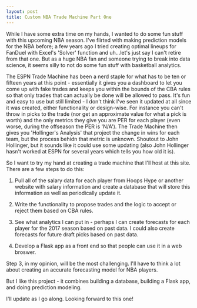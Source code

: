 ```yaml
---  
layout: post  
title: Custom NBA Trade Machine Part One 
---
```


While I have some extra time on my hands, I wanted to do some fun stuff with this upcoming NBA season. I've flirted with making prediction models for the NBA before; a few years ago I tried creating optimal lineups for FanDuel with Excel's 'Solver' function and uh...let's just say I can't retire from that one. But as a huge NBA fan and someone trying to break into data science, it seems silly to not do some fun stuff with basketball analytics.

The ESPN Trade Machine has been a nerd staple for what has to be ten or fifteen years at this point - essentially it gives you a dashboard to let you come up with fake trades and keeps you within the bounds of the CBA rules so that only trades that can actually be done will be allowed to pass. It's fun and easy to use but still limited - I don't think I've seen it updated at all since it was created, either functionality or design-wise. For instance you can't throw in picks to the trade (nor get an approximate value for what a pick is worth) and the only metrics they give you are PER for each player (even worse, during the offseason the PER is 'N/A'). The Trade Machine then gives you 'Hollinger's Analysis' that project the change in wins for each team, but the process behidn that metric is unknown. Shoutout to John Hollinger, but it sounds like it could use some updating (also John Hollinger hasn't worked at ESPN for several years which tells you how old it is).

So I want to try my hand at creating a trade machine that I'll host at this site. There are a few steps to do this:

1) Pull all of the salary data for each player from Hoops Hype or another website with salary information and create a database that will store this information as well as periodically update it.

2) Write the functionality to propose trades and the logic to accept or reject them based on CBA rules.

3) See what analytics I can put in - perhaps I can create forecasts for each player for the 2017 season based on past data. I could also create forecasts for future draft picks based on past data.

4) Develop a Flask app as a front end so that people can use it in a web broswer.

Step 3, in my opinion, will be the most challenging. I'll have to think a lot about creating an accurate forecasting model for NBA players.

But I like this project - it combines building a database, building a Flask app, and doing prediction modeling.

I'll update as I go along. Looking forward to this one! 

